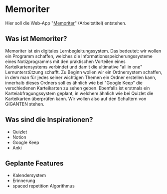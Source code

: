 # Memoriter
Hier soll die Web-App "[Memoriter](app.memoriter.de)" (Arbeitstitel) entstehen.

## Was ist Memoriter?
Memoriter ist ein digitales Lernbegleitungssystem. Das bedeutet: wir wollen ein Programm schaffen, welches die Informationsspeicherungssysteme eines Notizprogramms mit den praktischen Vorteilen eines Karteikartensystems verbindet und damit die ultimative "all in one" Lernunterstützung schafft. 
Zu Beginn wollen wir ein Ordnersystem schaffen, in dem man für jedes seiner wichtigen Themen ein Ordner erstellen kann, innerhalb dieses Ordners soll es ähnlich wie bei "Google Keep" die verschiedenen Karteikarten zu sehen geben. Ebenfalls ist erstmals ein Karteiabfragungssystem geplant, in welchem ähnlich wie bei Quizlet die Karteikarten überprüfen kann. Wir wollen also auf den Schultern von GIGANTEN stehen.

## Was sind die Inspirationen?
* Quizlet
* Notion
* Google Keep
* Anki

## Geplante Features
* Kalendersystem
 * Erinnerung
* spaced repetition Algorithmus
